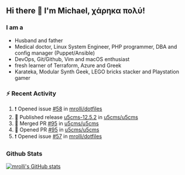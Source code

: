 ## Hi there 👋 I'm Michael, χάρηκα πολύ!

<!--
**mrolli/mrolli** is a ✨ _special_ ✨ repository because its `README.md` (this file) appears on your GitHub profile.

Here are some ideas to get you started:

- 🔭 I’m currently working on ...
- 🌱 I’m currently learning ...
- 👯 I’m looking to collaborate on ...
- 🤔 I’m looking for help with ...
- 💬 Ask me about ...
- 📫 How to reach me: ...
- 😄 Pronouns: ...
- ⚡ Fun fact: ...
-->

### I am a
- Husband and father
- Medical doctor, Linux System Engineer, PHP programmer, DBA and config manager (Puppet/Ansible)
- DevOps, Git/Github, Vim and macOS enthusiast
- fresh learner of Terraform, Azure and Greek
- Karateka, Modular Synth Geek, LEGO bricks stacker and Playstation gamer 

### :zap: Recent Activity

<!--START_SECTION:activity-->
1. ❗ Opened issue [#58](https://github.com/mrolli/dotfiles/issues/58) in [mrolli/dotfiles](https://github.com/mrolli/dotfiles)
2. 🚀 Published release [u5cms-12.5.2](https://github.com/u5cms/u5cms/releases/tag/v12.5.2) in [u5cms/u5cms](https://github.com/u5cms/u5cms)
3. 🎉 Merged PR [#95](https://github.com/u5cms/u5cms/pull/95) in [u5cms/u5cms](https://github.com/u5cms/u5cms)
4. 💪 Opened PR [#95](https://github.com/u5cms/u5cms/pull/95) in [u5cms/u5cms](https://github.com/u5cms/u5cms)
5. ❗ Opened issue [#57](https://github.com/mrolli/dotfiles/issues/57) in [mrolli/dotfiles](https://github.com/mrolli/dotfiles)
<!--END_SECTION:activity-->

### Github Stats
[![mrolli's GitHub stats](https://github-readme-stats.vercel.app/api?username=mrolli&count_private=true&show_icons=true&theme=transparent)](https://github.com/anuraghazra/github-readme-stats)  
<!-- [![mrolli's Top Langs](https://github-readme-stats.vercel.app/api/top-langs/?username=mrolli&count_private=true&theme=onedark&hide=c%2B%2B,c,html,cmake,makefile&layout=compact)](https://github.com/anuraghazra/github-readme-stats) -->
